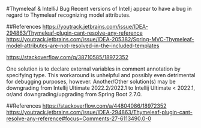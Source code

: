#Thymeleaf & IntelliJ Bug
Recent versions of Intellj appear to have a bug in regard to Thymeleaf recognizing model attributes.

##References
https://youtrack.jetbrains.com/issue/IDEA-294863/Thymeleaf-plugin-cant-resolve-any-reference
https://youtrack.jetbrains.com/issue/IDEA-205382/Spring-MVC-Thymeleaf-model-attributes-are-not-resolved-in-the-included-templates

https://stackoverflow.com/q/38710585/18972352

One solution is to declare external variables in comment annotation by specifying type. This workaround is unhelpful and possibly even detrimental for debugging purposes, however.
Another/Other solution(s) may be downgrading from Intellij Ultimate 2022.2/2022.1 to Intellij Ultimate < 2022.1, or/and downgrading/upgrading from Spring Boot 2.7.0.  

##References
https://stackoverflow.com/a/44804086/18972352
https://youtrack.jetbrains.com/issue/IDEA-294863/Thymeleaf-plugin-cant-resolve-any-reference#focus=Comments-27-6113490.0-0

